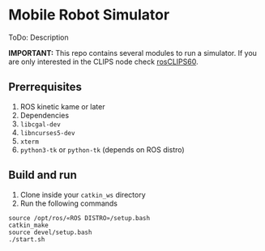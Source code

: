 # Mobile Robot Simulator

ToDo: Description

**IMPORTANT:** This repo contains several modules to run a simulator.
If you are only interested in the CLIPS node check [rosCLIPS60](https://github.com/kyordhel/rosCLIPS60).

## Prerrequisites

1. ROS kinetic kame or later
2. Dependencies
  1. `libcgal-dev`
  2. `libncurses5-dev`
  3. `xterm`
  4. `python3-tk` or `python-tk` (depends on ROS distro)

## Build and run

1. Clone inside your `catkin_ws` directory
2. Run the following commands
```
source /opt/ros/«ROS DISTRO»/setup.bash
catkin_make
source devel/setup.bash
./start.sh
```

